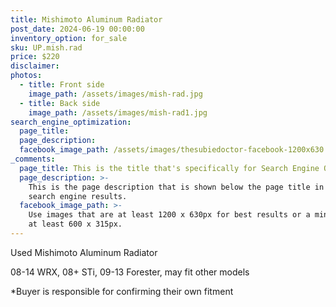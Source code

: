 ```yaml
---
title: Mishimoto Aluminum Radiator
post_date: 2024-06-19 00:00:00
inventory_option: for_sale
sku: UP.mish.rad
price: $220
disclaimer:
photos:
  - title: Front side
    image_path: /assets/images/mish-rad.jpg
  - title: Back side
    image_path: /assets/images/mish-rad1.jpg
search_engine_optimization:
  page_title:
  page_description:
  facebook_image_path: /assets/images/thesubiedoctor-facebook-1200x630.png
_comments:
  page_title: This is the title that's specifically for Search Engine Optimization.
  page_description: >-
    This is the page description that is shown below the page title in the
    search engine results.
  facebook_image_path: >-
    Use images that are at least 1200 x 630px for best results or a minimum of
    at least 600 x 315px.
---
```

Used Mishimoto Aluminum Radiator

08-14 WRX, 08+ STi, 09-13 Forester, may fit other models

\*Buyer is responsible for confirming their own fitment

&nbsp;
